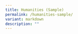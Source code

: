 ```yaml
---
title: Humanities (Sample)
permalink: /humanities-sample/
variant: markdown
description: ""
---
```

